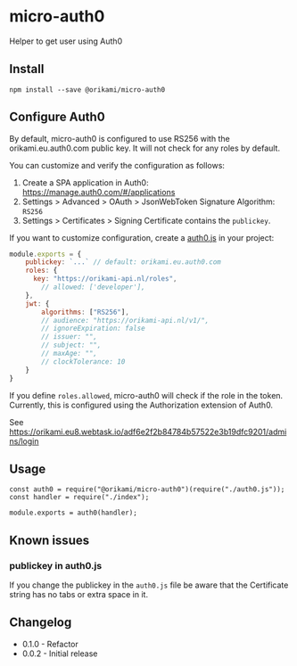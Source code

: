 # micro-auth0

Helper to get user using Auth0

## Install
```
npm install --save @orikami/micro-auth0
```

## Configure Auth0

By default, micro-auth0 is configured to use RS256 with the orikami.eu.auth0.com public key. It will not check for any roles by default.

You can customize and verify the configuration as follows:

1. Create a SPA application in Auth0: https://manage.auth0.com/#/applications
2. Settings > Advanced > OAuth > JsonWebToken Signature Algorithm: `RS256`
3. Settings > Certificates > Signing Certificate contains the `publickey`.

If you want to customize configuration, create a [auth0.js](./auth0.js) in your project:
```js
module.exports = {
    publickey: `...` // default: orikami.eu.auth0.com
    roles: {
      key: "https://orikami-api.nl/roles",
        // allowed: ['developer'],
    },
    jwt: {
        algorithms: ["RS256"],
        // audience: "https://orikami-api.nl/v1/",
        // ignoreExpiration: false
        // issuer: "",
        // subject: "",
        // maxAge: "",
        // clockTolerance: 10
    }
}
```

If you define `roles.allowed`, micro-auth0 will check if the role in the token. Currently, this is configured using the Authorization extension of Auth0. 

See https://orikami.eu8.webtask.io/adf6e2f2b84784b57522e3b19dfc9201/admins/login

## Usage
```
const auth0 = require("@orikami/micro-auth0")(require("./auth0.js"));
const handler = require("./index");

module.exports = auth0(handler);
```

## Known issues

### publickey in auth0.js
If you change the publickey in the ``auth0.js`` file be aware that the Certificate string has no tabs or extra space in it. 

## Changelog

- 0.1.0 - Refactor
- 0.0.2 - Initial release
